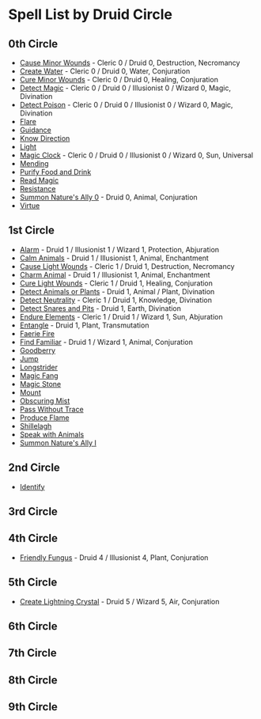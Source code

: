 # Spell List by Druid Circle

## 0th Circle

- [Cause Minor Wounds](/Magic/C/CauseMinorWounds.md) - Cleric 0 / Druid 0, Destruction, Necromancy
- [Create Water](/Magic/C/CreateWater.md) - Cleric 0 / Druid 0, Water, Conjuration
- [Cure Minor Wounds](/Magic/C/CureMinorWounds.md) - Cleric 0 / Druid 0, Healing, Conjuration
- [Detect Magic](/Magic/D/DetectMagic.md) - Cleric 0 / Druid 0 / Illusionist 0 / Wizard 0, Magic, Divination
- [Detect Poison](/Magic/D/DetectPoison.md) - Cleric 0 / Druid 0 / Illusionist 0 / Wizard 0, Magic, Divination
- [Flare](/Magic/F/Flare.md)
- [Guidance](/Magic/G/Guidance.md)
- [Know Direction](/Magic/K/KnowDirection.md)
- [Light](/Magic/L/Light.md)
- [Magic Clock](/Magic/M/MagicClock.md) - Cleric 0 / Druid 0 / Illusionist 0 / Wizard 0, Sun, Universal
- [Mending](/Magic/M/Mending.md)
- [Purify Food and Drink](/Magic/P/PurifyFoodAndDrink.md)
- [Read Magic](/Magic/R/ReadMagic.md)
- [Resistance](/Magic/R/Resistance.md)
- [Summon Nature's Ally 0](/Magic/S/SummonNaturesAlly0.md) - Druid 0, Animal, Conjuration
- [Virtue](/Magic/V/Virtue.md)

## 1st Circle

- [Alarm](/Magic/A/Alarm.md) - Druid 1 / Illusionist 1 / Wizard 1, Protection, Abjuration
- [Calm Animals](/Magic/C/CalmAnimals.md) - Druid 1 / Illusionist 1, Animal, Enchantment
- [Cause Light Wounds](/Magic/C/CauseLightWounds.md) - Cleric 1 / Druid 1, Destruction, Necromancy
- [Charm Animal](/Magic/C/CharmAnimal.md) - Druid 1 / Illusionist 1, Animal, Enchantment
- [Cure Light Wounds](/Magic/C/CureLightWounds.md) - Cleric 1 / Druid 1, Healing, Conjuration
- [Detect Animals or Plants](/Magic/D/DetectAnimalsOrPlants.md) - Druid 1, Animal / Plant, Divination
- [Detect Neutrality](/Magic/D/DetectNeutrality.md) - Cleric 1 / Druid 1, Knowledge, Divination
- [Detect Snares and Pits](/Magic/D/DetectSnaresAndPits.md) - Druid 1, Earth, Divination
- [Endure Elements](/Magic/E/EndureElements.md) - Cleric 1 / Druid 1 / Wizard 1, Sun, Abjuration
- [Entangle](/Magic/E/Entangle.md) - Druid 1, Plant, Transmutation
- [Faerie Fire](/Magic/F/FaerieFire.md)
- [Find Familiar](/Magic/F/FindFamiliar.md) - Druid 1 / Wizard 1, Animal, Conjuration
- [Goodberry](/Magic/G/Goodberry.md)
- [Jump](/Magic/J/Jump.md)
- [Longstrider](/Magic/L/Longstrider.md)
- [Magic Fang](/Magic/M/MagicFang.md)
- [Magic Stone](/Magic/M/MagicStone.md)
- [Mount](/Magic/M/Mount.md)
- [Obscuring Mist](/Magic/O/ObscuringMist.md)
- [Pass Without Trace](/Magic/P/PassWithoutTrace.md)
- [Produce Flame](/Magic/P/ProduceFlame.md)
- [Shillelagh](/Magic/S/Shillelagh.md)
- [Speak with Animals](/Magic/S/SpeakWithAnimals.md)
- [Summon Nature's Ally I](/Magic/S/SummonNaturesAlly1.md)

## 2nd Circle

- [Identify](/Magic/I/Identify.md)

## 3rd Circle

## 4th Circle

- [Friendly Fungus](/Magic/F/FriendlyFungus.md) - Druid 4 / Illusionist 4, Plant, Conjuration

## 5th Circle

- [Create Lightning Crystal](/Magic/C/CreateLightningCrystal.md) - Druid 5 / Wizard 5, Air, Conjuration

## 6th Circle

## 7th Circle

## 8th Circle

## 9th Circle
